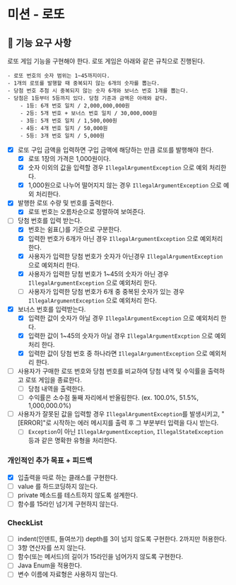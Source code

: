 # 미션 - 로또

## 🚀 기능 요구 사항

로또 게임 기능을 구현해야 한다. 로또 게임은 아래와 같은 규칙으로 진행된다.

```
- 로또 번호의 숫자 범위는 1~45까지이다.
- 1개의 로또를 발행할 때 중복되지 않는 6개의 숫자를 뽑는다.
- 당첨 번호 추첨 시 중복되지 않는 숫자 6개와 보너스 번호 1개를 뽑는다.
- 당첨은 1등부터 5등까지 있다. 당첨 기준과 금액은 아래와 같다.
    - 1등: 6개 번호 일치 / 2,000,000,000원
    - 2등: 5개 번호 + 보너스 번호 일치 / 30,000,000원
    - 3등: 5개 번호 일치 / 1,500,000원
    - 4등: 4개 번호 일치 / 50,000원
    - 5등: 3개 번호 일치 / 5,000원
```

- [X] 로또 구입 금액을 입력하면 구입 금액에 해당하는 만큼 로또를 발행해야 한다.
    - [X] 로또 1장의 가격은 1,000원이다.
    - [X] 숫자 이외의 값을 입력할 경우 `IllegalArgumentException` 으로 예외 처리한다.
    - [X] 1,000원으로 나누어 떨어지지 않는 경우 `IllegalArgumentException` 으로 예외 처리한다.
- [X] 발행한 로또 수량 및 번호를 출력한다.
    - [X] 로또 번호는 오름차순으로 정렬하여 보여준다.
- [ ] 당첨 번호를 입력 받는다.
    - [X] 번호는 쉼표(,)를 기준으로 구분한다.
    - [X] 입력한 번호가 6개가 아닌 경우 `IllegalArgumentException` 으로 예외처리 한다.
    - [X] 사용자가 입력한 당첨 번호가 숫자가 아닌경우 `IllegalArgumentException` 으로 예외처리 한다.
    - [X] 사용자가 입력한 당첨 번호가 1~45의 숫자가 아닌 경우 `IllegalArgumentException` 으로 예외처리 한다.
    - [ ] 사용자가 입력한 당첨 번호가 6개 중 중복된 숫자가 있는 경우 `IllegalArgumentException` 으로 예외처리 한다.
- [X] 보너스 번호를 입력받는다.
    - [X] 입력한 값이 숫자가 아닐 경우 `IllegalArgumentException` 으로 예외처리 한다.
    - [X] 입력한 값이 1~45의 숫자가 아닐 경우 `IllegalArgumentExcption` 으로 예외처리 한다.
    - [X] 입력한 값이 당첨 번호 중 하나라면 `IllegalArgumentException` 으로 예외처리 한다.

- [ ] 사용자가 구매한 로또 번호와 당첨 번호를 비교하여 당첨 내역 및 수익률을 출력하고 로또 게임을 종료한다.
    - [ ] 당첨 내역을 출력한다.
    - [ ] 수익률은 소수점 둘째 자리에서 반올림한다. (ex. 100.0%, 51.5%, 1,000,000.0%)
- [ ] 사용자가 잘못된 값을 입력할 경우 `IllegalArgumentException`를 발생시키고, "[ERROR]"로 시작하는 에러 메시지를 출력 후 그 부분부터 입력을 다시 받는다.
    - [ ] `Exception`이 아닌 `IllegalArgumentException`, `IllegalStateException` 등과 같은 명확한 유형을 처리한다.

### 개인적인 추가 목표 + 피드백

- [X] 입출력을 따로 하는 클래스를 구현한다.
- [ ] value 를 하드코딩하지 않는다.
- [ ] private 메소드를 테스트하지 않도록 설계한다.
- [ ] 함수를 15라인 넘기게 구현하지 않는다.

### CheckList

- [ ] indent(인덴트, 들여쓰기) depth를 3이 넘지 않도록 구현한다. 2까지만 허용한다.
- [ ] 3항 연산자를 쓰지 않는다.
- [ ] 함수(또는 메서드)의 길이가 15라인을 넘어가지 않도록 구현한다.
- [ ] Java Enum을 적용한다.
- [ ] 변수 이름에 자료형은 사용하지 않는다.